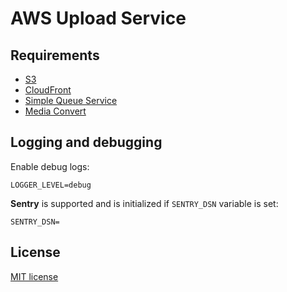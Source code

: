 # AWS Upload Service

## Requirements

* [S3](https://aws.amazon.com/s3/)
* [CloudFront](https://aws.amazon.com/cloudfront/)
* [Simple Queue Service](https://aws.amazon.com/sqs/)
* [Media Convert](https://aws.amazon.com/mediaconvert/)

## Logging and debugging

Enable debug logs:

```
LOGGER_LEVEL=debug
```

**Sentry** is supported and is initialized if `SENTRY_DSN` variable is set:

```
SENTRY_DSN=
```

## License

[MIT license](./LICENSE)
